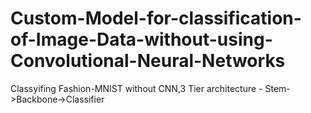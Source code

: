 # Custom-Model-for-classification-of-Image-Data-without-using-Convolutional-Neural-Networks
Classyifing Fashion-MNIST without CNN,3 Tier architecture - Stem->Backbone->Classifier
